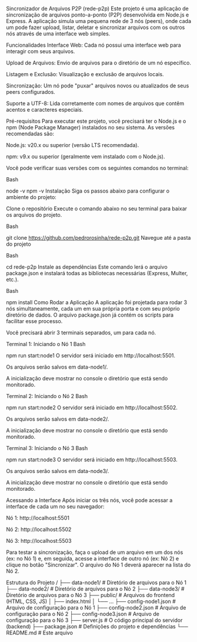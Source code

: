 Sincronizador de Arquivos P2P (rede-p2p)
Este projeto é uma aplicação de sincronização de arquivos ponto-a-ponto (P2P) desenvolvida em Node.js e Express. A aplicação simula uma pequena rede de 3 nós (peers), onde cada um pode fazer upload, listar, deletar e sincronizar arquivos com os outros nós através de uma interface web simples.

Funcionalidades
Interface Web: Cada nó possui uma interface web para interagir com seus arquivos.

Upload de Arquivos: Envio de arquivos para o diretório de um nó específico.

Listagem e Exclusão: Visualização e exclusão de arquivos locais.

Sincronização: Um nó pode "puxar" arquivos novos ou atualizados de seus peers configurados.

Suporte a UTF-8: Lida corretamente com nomes de arquivos que contêm acentos e caracteres especiais.

Pré-requisitos
Para executar este projeto, você precisará ter o Node.js e o npm (Node Package Manager) instalados no seu sistema. As versões recomendadas são:

Node.js: v20.x ou superior (versão LTS recomendada).

npm: v9.x ou superior (geralmente vem instalado com o Node.js).

Você pode verificar suas versões com os seguintes comandos no terminal:

Bash

node -v
npm -v
Instalação
Siga os passos abaixo para configurar o ambiente do projeto:

Clone o repositório
Execute o comando abaixo no seu terminal para baixar os arquivos do projeto.

Bash

git clone https://github.com/pedrorosinha/rede-p2p.git
Navegue até a pasta do projeto

Bash

cd rede-p2p
Instale as dependências
Este comando lerá o arquivo package.json e instalará todas as bibliotecas necessárias (Express, Multer, etc.).

Bash

npm install
Como Rodar a Aplicação
A aplicação foi projetada para rodar 3 nós simultaneamente, cada um em sua própria porta e com seu próprio diretório de dados. O arquivo package.json já contém os scripts para facilitar esse processo.

Você precisará abrir 3 terminais separados, um para cada nó.

Terminal 1: Iniciando o Nó 1
Bash

npm run start:node1
O servidor será iniciado em http://localhost:5501.

Os arquivos serão salvos em data-node1/.

A inicialização deve mostrar no console o diretório que está sendo monitorado.

Terminal 2: Iniciando o Nó 2
Bash

npm run start:node2
O servidor será iniciado em http://localhost:5502.

Os arquivos serão salvos em data-node2/.

A inicialização deve mostrar no console o diretório que está sendo monitorado.

Terminal 3: Iniciando o Nó 3
Bash

npm run start:node3
O servidor será iniciado em http://localhost:5503.

Os arquivos serão salvos em data-node3/.

A inicialização deve mostrar no console o diretório que está sendo monitorado.

Acessando a Interface
Após iniciar os três nós, você pode acessar a interface de cada um no seu navegador:

Nó 1: http://localhost:5501

Nó 2: http://localhost:5502

Nó 3: http://localhost:5503

Para testar a sincronização, faça o upload de um arquivo em um dos nós (ex: no Nó 1) e, em seguida, acesse a interface de outro nó (ex: Nó 2) e clique no botão "Sincronizar". O arquivo do Nó 1 deverá aparecer na lista do Nó 2.

Estrutura do Projeto
/
├── data-node1/         # Diretório de arquivos para o Nó 1
├── data-node2/         # Diretório de arquivos para o Nó 2
├── data-node3/         # Diretório de arquivos para o Nó 3
├── public/             # Arquivos do frontend (HTML, CSS, JS)
│   ├── index.html
│   └── ...
├── config-node1.json   # Arquivo de configuração para o Nó 1
├── config-node2.json   # Arquivo de configuração para o Nó 2
├── config-node3.json   # Arquivo de configuração para o Nó 3
├── server.js           # O código principal do servidor (backend)
├── package.json        # Definições do projeto e dependências
└── README.md           # Este arquivo